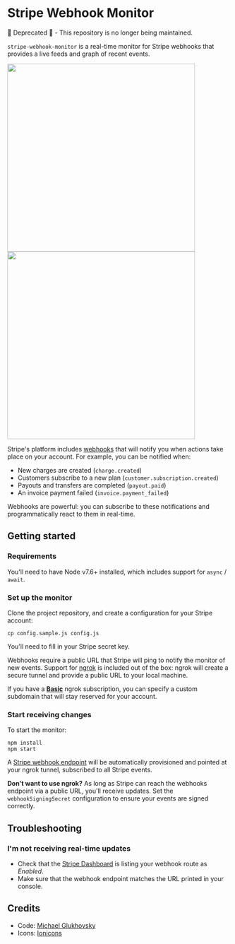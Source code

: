 # Stripe Webhook Monitor

🛑 Deprecated 🛑 - This repository is no longer being maintained.

`stripe-webhook-monitor` is a real-time monitor for Stripe webhooks that provides a live feeds and graph of recent events.

<img src="https://raw.githubusercontent.com/stripe/stripe-webhook-monitor/master/screenshots/monitor-feed.gif" width="425"> <img src="https://raw.githubusercontent.com/stripe/stripe-webhook-monitor/master/screenshots/monitor-graph.gif" width="425">

Stripe's platform includes [webhooks](https://stripe.com/docs/webhooks) that will notify you when actions take place on your account. For example, you can be notified when:

  - New charges are created (`charge.created`)
  - Customers subscribe to a new plan (`customer.subscription.created`)
  - Payouts and transfers are completed (`payout.paid`)
  - An invoice payment failed (`invoice.payment_failed`)

Webhooks are powerful: you can subscribe to these notifications and programmatically react to them in real-time.

## Getting started

### Requirements
You'll need to have Node v7.6+ installed, which includes support for `async` / `await`.

### Set up the monitor
Clone the project repository, and create a configuration for your Stripe account:

```
cp config.sample.js config.js
```

You'll need to fill in your Stripe secret key.

Webhooks require a public URL that Stripe will ping to notify the monitor of new events. Support for [ngrok](https://ngrok.com/) is included out of the box: ngrok will create a secure tunnel and provide a public URL to your local machine.

If you have a [__Basic__](https://ngrok.com/pricing) ngrok subscription, you can specify a custom subdomain that will stay reserved for your account.

### Start receiving changes

To start the monitor:

```
npm install
npm start
```

A [Stripe webhook endpoint](https://stripe.com/docs/webhooks/setup) will be automatically provisioned and pointed at your ngrok tunnel, subscribed to all Stripe events.

**Don't want to use ngrok?** As long as Stripe can reach the webhooks endpoint via a public URL, you'll receive updates. Set the `webhookSigningSecret` configuration to ensure your events are signed correctly.

## Troubleshooting

### I'm not receiving real-time updates

- Check that the [Stripe Dashboard](https://dashboard.stripe.com/webhooks/) is listing your webhook route as _Enabled_.
- Make sure that the webhook endpoint matches the URL printed in your console.

## Credits

- Code: [Michael Glukhovsky](https://twitter.com/mglukhovsky)
- Icons: [Ionicons](http://ionicons.com/)
